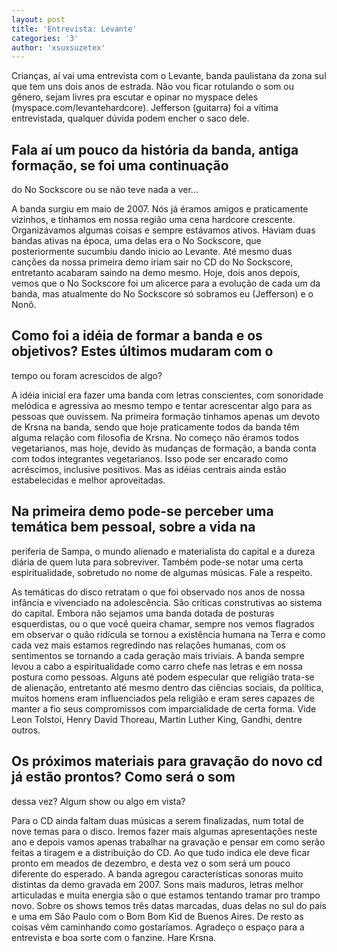 ```yaml
---
layout: post
title: 'Entrevista: Levante'
categories: '3'
author: 'xsuxsuzetex'
---
```


Crianças, aí vai uma entrevista com o Levante, banda paulistana da zona sul que
tem uns dois anos de estrada. Não vou ficar rotulando o som ou gênero, sejam
livres pra escutar e opinar no myspace deles (myspace.com/levantehardcore).
Jefferson (guitarra) foi a vítima entrevistada, qualquer dúvida podem encher o
saco dele.

## Fala aí um pouco da história da banda, antiga formação, se foi uma continuação
do No Sockscore ou se não teve nada a ver...

A banda surgiu em maio de 2007. Nós já éramos amigos e praticamente vizinhos, e
tínhamos em nossa região uma cena hardcore crescente. Organizávamos algumas coisas
e sempre estávamos ativos. Haviam duas bandas ativas na época, uma delas era o No
Sockscore, que posteriormente sucumbiu dando inicio ao Levante. Até mesmo duas
canções da nossa primeira demo iriam sair no CD do No Sockscore, entretanto
acabaram saindo na demo mesmo. Hoje, dois anos depois, vemos que o No Sockscore
foi um alicerce para a evolução de cada um da banda, mas atualmente do No Sockscore
só sobramos eu (Jefferson) e o Nonô.

## Como foi a idéia de formar a banda e os objetivos? Estes últimos mudaram com o
tempo ou foram acrescidos de algo?

A idéia inicial era fazer uma banda com letras conscientes, com sonoridade melódica
e agressiva ao mesmo tempo e tentar acrescentar algo para as pessoas que ouvissem.
Na primeira formação tínhamos apenas um devoto de Krsna na banda, sendo que hoje
praticamente todos da banda têm alguma relação com filosofia de Krsna. No começo
não éramos todos vegetarianos, mas hoje, devido às mudanças de formação, a banda
conta com todos integrantes vegetarianos. Isso pode ser encarado como acréscimos,
inclusive positivos. Mas as idéias centrais ainda estão estabelecidas e melhor
aproveitadas.

## Na primeira demo pode-se perceber uma temática bem pessoal, sobre a vida na
periferia de Sampa, o mundo alienado e materialista do capital e a dureza diária de
quem luta para sobreviver. Também pode-se notar uma certa espiritualidade, sobretudo
no nome de algumas músicas. Fale a respeito.

As temáticas do disco retratam o que foi observado nos anos de nossa infância e
vivenciado na adolescência. São críticas construtivas ao sistema do capital. Embora
não sejamos uma banda dotada de posturas esquerdistas, ou o que você queira chamar,
sempre nos vemos flagrados em observar o quão ridícula se tornou a existência
humana na Terra e como cada vez mais estamos regredindo nas relações humanas, com
os sentimentos se tornando a cada geração mais triviais. A banda sempre levou a
cabo a espiritualidade como carro chefe nas letras e em nossa postura como pessoas.
Alguns até podem especular que religião trata-se de alienação, entretanto até mesmo
dentro das ciências sociais, da política, muitos homens eram influenciados pela
religião e eram seres capazes de manter a fio seus compromissos com imparcialidade
de certa forma. Vide Leon Tolstoi, Henry David Thoreau, Martin Luther King, Gandhi,
dentre outros.

## Os próximos materiais para gravação do novo cd já estão prontos? Como será o som
dessa vez? Algum show ou algo em vista?

Para o CD ainda faltam duas músicas a serem finalizadas, num total de nove temas
para o disco. Iremos fazer mais algumas apresentações neste ano e depois vamos
apenas trabalhar na gravação e pensar em como serão feitas a tiragem e a
distribuição do CD. Ao que tudo indica ele deve ficar pronto em meados de dezembro,
e desta vez o som será um pouco diferente do esperado. A banda agregou características
sonoras muito distintas da demo gravada em 2007. Sons mais maduros, letras melhor
articuladas e muita energia são o que estamos tentando tramar pro trampo novo. Sobre
os shows temos três datas marcadas, duas delas no sul do país e uma em São Paulo com
o Bom Bom Kid de Buenos Aires. De resto as coisas vêm caminhando como gostaríamos.
Agradeço o espaço para a entrevista e boa sorte com o fanzine. Hare Krsna.

